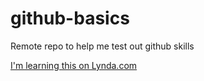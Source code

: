 # github-basics
Remote repo to help me test out github skills

[I'm learning this on Lynda.com](http://lynda.com)
